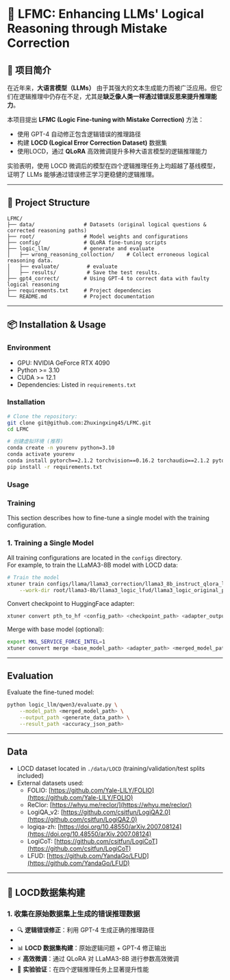 # 🧠 LFMC: Enhancing LLMs' Logical Reasoning through Mistake Correction

## 📖 项目简介

在近年来，**大语言模型（LLMs）** 由于其强大的文本生成能力而被广泛应用。但它们在逻辑推理中仍存在不足，尤其是**缺乏像人类一样通过错误反思来提升推理能力**。

本项目提出 **LFMC (Logic Fine-tuning with Mistake Correction)** 方法：

* 使用 GPT-4 自动修正包含逻辑错误的推理路径
* 构建 **LOCD (Logical Error Correction Dataset)** 数据集
* 使用LOCD，通过 **QLoRA** 高效微调提升多种大语言模型的逻辑推理能力

实验表明，使用 LOCD 微调后的模型在四个逻辑推理任务上均超越了基线模型，证明了 LLMs 能够通过错误修正学习更稳健的逻辑推理。

---

## 📂 Project Structure

```
LFMC/
├── data/                # Datasets (original logical questions & corrected reasoning paths)
├── root/                # Model weights and configurations
├── config/              # QLoRA fine-tuning scripts
├── logic_llm/           # generate and evaluate
│   ├── wrong_reasoning_colloction/    # Collect erroneous logical reasoning data.
│   ├── evaluate/         # evaluate
│   ├── results/          # Save the test results.
├── gpt4_correct/        # Using GPT-4 to correct data with faulty logical reasoning
├── requirements.txt     # Project dependencies
└── README.md            # Project documentation
```

---

## 📦 Installation & Usage

### Environment

* GPU: NVIDIA GeForce RTX 4090
* Python >= 3.10
* CUDA >= 12.1 
* Dependencies: Listed in `requirements.txt`

### Installation

```bash
# Clone the repository:
git clone git@github.com:Zhuxingxing45/LFMC.git
cd LFMC

# 创建虚拟环境 (推荐)
conda create -n yourenv python=3.10
conda activate yourenv
conda install pytorch==2.1.2 torchvision==0.16.2 torchaudio==2.1.2 pytorch-cuda=12.1 -c pytorch -c nvidia
pip install -r requirements.txt
```

### Usage
### Training
This section describes how to fine-tune a single model  with the training configuration.

### 1. Training a Single Model
All training configurations are located in the `configs` directory.  
For example, to train the LLaMA3-8B model with LOCD data:
```bash
# Train the model
xtuner train configs/llama/llama3_correction/llama3_8b_instruct_qlora_logic_correct_ez.py \
    --work-dir root/llama3-8b/llama3_logic_lfud/llama3_logic_original_pth
```

Convert checkpoint to HuggingFace adapter:
```bash
xtuner convert pth_to_hf <config_path> <checkpoint_path> <adapter_output_path>
```


Merge with base model (optional):

```bash
export MKL_SERVICE_FORCE_INTEL=1
xtuner convert merge <base_model_path> <adapter_path> <merged_model_path>
```

---

## **Evaluation**

Evaluate the fine-tuned model:

```bash
python logic_llm/qwen3/evaluate.py \
    --model_path <merged_model_path> \
    --output_path <generate_data_path> \
    --result_path <accuracy_json_path>
```

---

## **Data**

* LOCD dataset located in `./data/LOCD` (training/validation/test splits included)
* External datasets used: 
    * FOLIO: [https://github.com/Yale-LILY/FOLIO](https://github.com/Yale-LILY/FOLIO)
  * ReClor: [https://whyu.me/reclor/](https://whyu.me/reclor/)
  * LogiQA_v2: [https://github.com/csitfun/LogiQA2.0](https://github.com/csitfun/LogiQA2.0)
  * logiqa-zh: [https://doi.org/10.48550/arXiv.2007.08124](https://doi.org/10.48550/arXiv.2007.08124)
  * LogiCoT: [https://github.com/csitfun/LogiCoT](https://github.com/csitfun/LogiCoT)
  * LFUD: [https://github.com/YandaGo/LFUD](https://github.com/YandaGo/LFUD)
---

## 🚀 LOCD数据集构建

### 1. 收集在原始数据集上生成的错误推理数据


* 🔍 **逻辑错误修正**：利用 GPT-4 生成正确的推理路径
* 
* 📊 **LOCD 数据集构建**：原始逻辑问题 + GPT-4 修正输出
* ⚡ **高效微调**：通过 QLoRA 对 LLaMA3-8B 进行参数高效微调
* 🧪 **实验验证**：在四个逻辑推理任务上显著提升性能









